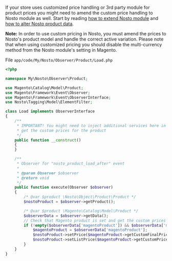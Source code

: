 If your store uses customized price handling or 3rd party module for product prices you might need to amend the custom price handling to Nosto module as well. Start by reading [how to extend Nosto module](Overriding-or-extending-functionalities.md) and [how to alter Nosto product data](Overriding-Product-Data.md).

**Note:** In order to use custom pricing in Nosto, you must amend the prices to Nosto's product model and handle the correct active variation. Please note that when using customized pricing you should disable the multi-currency method from the Nosto module's setting in Magento.

File `app/code/My/Nosto/Observer/Product/Load.php`

```php
<?php

namespace My\Nosto\Observer\Product;

use Magento\Catalog\Model\Product;
use Magento\Framework\Event\Observer;
use Magento\Framework\Event\ObserverInterface;
use Nosto\Tagging\Model\ElementFilter;

class Load implements ObserverInterface
{
    /**
     * IMPORTANT! You might need to inject additional services here in order to
     * get the custom prices for the product
     */
    public function __construct()
    {
    }

    /**
     * Observer for "nosto_product_load_after" event
     *
     * @param Observer $observer
     * @return void
     */
    public function execute(Observer $observer)
    {
        /* @var $product \Nosto\Object\Product\Product */
        $nostoProduct = $observer->getProduct();

        /* @var $product \Magento\Catalog\Model\Product */
        $observerData = $observer->getData();
        // Check that Magento product is set and get the custom prices from Magento product model
        if (!empty($observerData['magentoProduct']) && $observerData['magentoProduct'] instanceof Product) {
            $magentoProduct = $observerData['magentoProduct'];
            $nostoProduct->setPrice($magentoProduct->getCustomFinalPrice());
            $nostoProduct->setListPrice($magentoProduct->getCustomPrice());
        }
    }
}
```